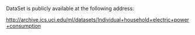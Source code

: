 DataSet is publicly available at the following address:

http://archive.ics.uci.edu/ml/datasets/Individual+household+electric+power+consumption
